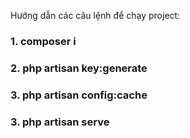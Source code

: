 Hướng dẫn các câu lệnh để chạy project: 
### 1. composer i
### 2. php artisan key:generate
### 3. php artisan config:cache
### 3. php artisan serve
